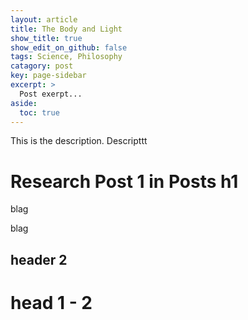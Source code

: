 ```yaml
---
layout: article
title: The Body and Light
show_title: true
show_edit_on_github: false
tags: Science, Philosophy
catagory: post
key: page-sidebar
excerpt: >
  Post exerpt...
aside:
  toc: true
---
```


This is the description. Descripttt

<!--more-->

# Research Post 1 in Posts h1
blag


blag

## header 2


# head 1 - 2
